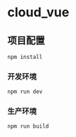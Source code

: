 # cloud_vue


## 项目配置

```sh
npm install
```

### 开发环境

```sh
npm run dev
```

### 生产环境

```sh
npm run build
```
